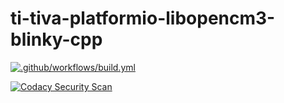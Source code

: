 # ti-tiva-platformio-libopencm3-blinky-cpp

[![.github/workflows/build.yml](https://github.com/ajabotomey/ti-tiva-platformio-libopencm3-blinky-cpp/actions/workflows/build.yml/badge.svg)](https://github.com/ajabotomey/ti-tiva-platformio-libopencm3-blinky-cpp/actions/workflows/build.yml)

[![Codacy Security Scan](https://github.com/ajabotomey/ti-tiva-platformio-libopencm3-blinky-cpp/actions/workflows/codacy-analysis.yaml/badge.svg)](https://github.com/ajabotomey/ti-tiva-platformio-libopencm3-blinky-cpp/actions/workflows/codacy-analysis.yaml)